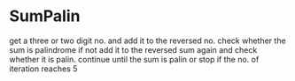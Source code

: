 # SumPalin
get a three or two digit no. and add it to the reversed no. check whether the sum is palindrome if not 
add it to the reversed sum again and check whether it is palin. continue until the sum is palin or stop if 
the no. of iteration reaches 5
 
